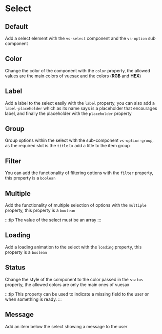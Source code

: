 # Select

<card>

## Default

Add a select element with the `vs-select` component and the `vs-option` sub component

</card>

<card subtitle="Color">

## Color

Change the color of the component with the `color` property, the allowed values ​​are the main colors of vuesax and the colors (**RGB** and **HEX**)

</card>

<card subtitle="Label">

## Label

Add a label to the select easily with the `label` property, you can also add a `label-placeholder` which as its name says is a placeholder that encourages label, and finally the placeholder with the `placeholder` property

</card>

<card subtitle="Group">

## Group

Group options within the select with the sub-component `vs-option-group`, as the required slot is the `title` to add a title to the item group

</card>

<card subtitle="Filter">

## Filter

You can add the functionality of filtering options with the `filter` property, this property is a `boolean`

</card>

<card subtitle="Multiple">

## Multiple

Add the functionality of multiple selection of options with the `multiple` property, this property is a `boolean`

:::tip
The value of the select must be an array
:::

</card>

<card subtitle="Loading">

## Loading

Add a loading animation to the select with the `loading` property, this property is a `boolean`

</card>

<card subtitle="Status">

## Status

Change the style of the component to the color passed in the `status` property, the allowed colors are only the main ones of vuesax

:::tip
This property can be used to indicate a missing field to the user or when something is ready.
:::

</card>

<card subtitle="Message">

## Message

Add an item below the select showing a message to the user

</card>

<script setup>
import Api from "../../../theme/global-components/template/Select/API.tsx"
</script>

<Api></Api>
